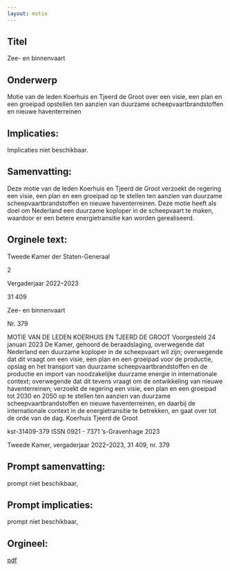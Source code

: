 ```yaml
---
layout: motie
---
```

## Titel
Zee- en binnenvaart
## Onderwerp
Motie van de leden Koerhuis en Tjeerd de Groot over een visie, een plan en een groeipad opstellen ten aanzien van duurzame scheepvaartbrandstoffen en nieuwe haventerreinen
## Implicaties:
Implicaties niet beschikbaar.
## Samenvatting:

Deze motie van de leden Koerhuis en Tjeerd de Groot verzoekt de regering een visie, een plan en een groeipad op te stellen ten aanzien van duurzame scheepvaartbrandstoffen en nieuwe haventerreinen. Deze motie heeft als doel om Nederland een duurzame koploper in de scheepvaart te maken, waardoor er een betere energietransitie kan worden gerealiseerd.
## Orginele text:


Tweede Kamer der Staten-Generaal

2

Vergaderjaar 2022–2023

31 409

Zee- en binnenvaart

Nr. 379

MOTIE VAN DE LEDEN KOERHUIS EN TJEERD DE GROOT
Voorgesteld 24 januari 2023
De Kamer,
gehoord de beraadslaging,
overwegende dat Nederland een duurzame koploper in de scheepvaart wil
zijn;
overwegende dat dit vraagt om een visie, een plan en een groeipad voor
de productie, opslag en het transport van duurzame scheepvaartbrandstoffen en de productie en import van noodzakelijke duurzame energie in
internationale context;
overwegende dat dit tevens vraagt om de ontwikkeling van nieuwe
haventerreinen;
verzoekt de regering een visie, een plan en een groeipad tot 2030 en 2050
op te stellen ten aanzien van duurzame scheepvaartbrandstoffen en
nieuwe haventerreinen, en daarbij de internationale context in de
energietransitie te betrekken,
en gaat over tot de orde van de dag.
Koerhuis
Tjeerd de Groot

kst-31409-379
ISSN 0921 - 7371
’s-Gravenhage 2023

Tweede Kamer, vergaderjaar 2022–2023, 31 409, nr. 379


## Prompt samenvatting:
prompt niet beschikbaar,

## Prompt implicaties:
prompt niet beschikbaar,
## Orgineel:
[pdf](https://gegevensmagazijn.tweedekamer.nl/OData/v4/2.0/Document(84c38691-5dcc-45eb-a288-d0c9faf71af4)/resource)
